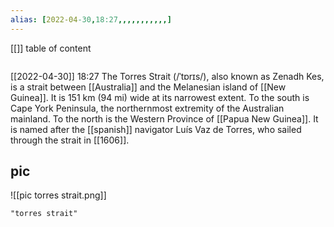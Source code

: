 ```yaml
---
alias: [2022-04-30,18:27,,,,,,,,,,,]
---
```

[[]]
table of content
```toc
```

[[2022-04-30]] 18:27
The Torres Strait (/ˈtɒrɪs/), also known as Zenadh Kes, is a strait between [[Australia]] and the Melanesian island of [[New Guinea]]. It is  151 km (94 mi) wide at its narrowest extent. To the south is Cape York Peninsula, the northernmost extremity of the Australian mainland. To the north is the Western Province of [[Papua New Guinea]]. It is named after the [[spanish]] navigator Luís Vaz de Torres, who sailed through the strait in [[1606]].
## pic
![[pic torres strait.png]]
```query
"torres strait"
```